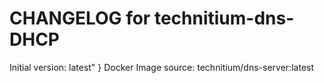 CHANGELOG for technitium-dns-DHCP
===================

Initial version: latest"
}
Docker Image source: technitium/dns-server:latest

